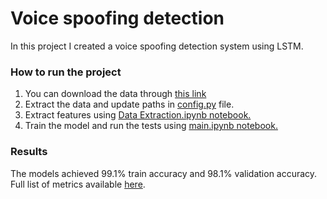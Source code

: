 # Voice spoofing detection
<p>In this project I created a voice spoofing detection system using LSTM. <br> </p>

### How to run the project
<ol>
<li>You can download the data through <a href="https://mfd.sk/nX4LvUe9xl3k5XmbciY1nwUq"> this link</a> </li>
<li>Extract the data and update paths in <a href="https://github.com/Alkhaddour/Voice-spoofing-detection/blob/main/config.py"> config.py</a> file.</li>
<li>Extract features using <a href="https://github.com/Alkhaddour/Voice-spoofing-detection/blob/main/config.py"> Data Extraction.ipynb notebook.</a> </li>
<li>Train the model and run the tests using  <a href="https://github.com/Alkhaddour/Voice-spoofing-detection/blob/main/config.py"> main.ipynb notebook.</a> </li>
</ol>

### Results
<p>
  The models achieved 99.1% train accuracy and 98.1% validation accuracy. Full list of metrics available <a href="https://github.com/Alkhaddour/Voice-spoofing-detection/blob/main/output/metrics.csv"> here</a>.
</p>

